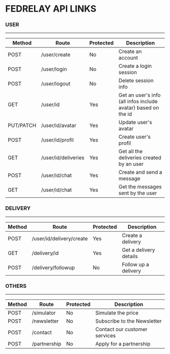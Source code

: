 # FEDRELAY API LINKS

### USER

---

| Method    | Route               | Protected | Description                                                   |
| --------- | ------------------- | --------- | ------------------------------------------------------------- |
| POST      | /user/create        | No        | Create an account                                             |
| POST      | /user/login         | No        | Create a login session                                        |
| POST      | /user/logout        | No        | Delete session info                                           |
| GET       | /user/id            | Yes       | Get an user's info (all infos include avatar) based on the id |
| PUT/PATCH | /user/id/avatar     | Yes       | Update user's avatar                                          |
| POST      | /user/id/profil     | Yes       | Create user's profil                                          |
| GET       | /user/id/deliveries | Yes       | Get all the deliveries created by an user                     |
| POST      | /user/id/chat       | Yes       | Create and send a message                                     |
| GET       | /user/id/chat       | Yes       | Get the messages sent by the user                             |

### DELIVERY

---

| Method | Route                    | Protected | Description            |
| ------ | ------------------------ | --------- | ---------------------- |
| POST   | /user/id/delivery/create | Yes       | Create a delivery      |
| GET    | /delivery/id             | Yes       | Get a delivery details |
| POST   | /delivery/followup       | No        | Follow up a delivery   |

### OTHERS

---

| Method | Route        | Protected | Description                   |
| ------ | ------------ | --------- | ----------------------------- |
| POST   | /simulator   | No        | Simulate the price            |
| POST   | /newsletter  | No        | Subscribe to the Newsletter   |
| POST   | /contact     | No        | Contact our customer services |
| POST   | /partnership | No        | Apply for a partnership       |
